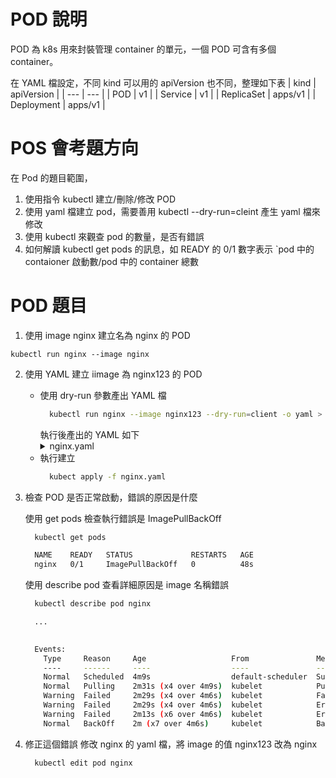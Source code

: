 # POD 說明

POD 為 k8s 用來封裝管理 container 的單元，一個 POD 可含有多個 container。 

在 YAML 檔設定，不同 kind 可以用的 apiVersion 也不同，整理如下表
| kind | apiVersion |
| --- | --- |
| POD | v1 |
| Service | v1 |
| ReplicaSet | apps/v1 |
| Deployment | apps/v1 |

# POS 會考題方向 

在 Pod 的題目範圍，
1. 使用指令 kubectl 建立/刪除/修改 POD
2. 使用 yaml 檔建立 pod，需要善用 kubectl --dry-run=cleint 產生 yaml 檔來修改
3. 使用 kubectl 來觀查 pod 的數量，是否有錯誤
4. 如何解讀 kubectl get pods 的訊息，如 READY 的 0/1 數字表示 `pod 中的 contaioner 啟動數/pod 中的 container 總數 

# POD 題目

1. 使用 image nginx 建立名為 nginx 的 POD
```shell
kubectl run nginx --image nginx
```

2. 使用 YAML 建立 iimage 為 nginx123 的 POD
    * 使用 dry-run 參數產出 YAML 檔
      ```bash
        kubectl run nginx --image nginx123 --dry-run=client -o yaml > nginx.yaml
      ```
      執行後產出的 YAML 如下
      <details>
          <summary>nginx.yaml</summary>
          apiVersion: v1
          kind: Pod
          metadata:
            creationTimestamp: null
            labels:
              run: nginx
            name: nginx
          spec:
            containers:
            - image: nginx123
              name: nginx
              resources: {}
            dnsPolicy: ClusterFirst
            restartPolicy: Always
          status: {}
      </details>
    * 執行建立
      ```bash
        kubect apply -f nginx.yaml
      ```

3. 檢查 POD 是否正常啟動，錯誤的原因是什麼

    使用 get pods 檢查執行錯誤是 ImagePullBackOff
    ```bash
      kubectl get pods

      NAME    READY   STATUS             RESTARTS   AGE
      nginx   0/1     ImagePullBackOff   0          48s

    ```

    使用 describe pod 查看詳細原因是 image 名稱錯誤
    ```bash
      kubectl describe pod nginx

      ...

      
      Events:
        Type     Reason     Age                   From               Message
        ----     ------     ----                  ----               -------
        Normal   Scheduled  4m9s                  default-scheduler  Successfully assigned default/nginx to node01
        Normal   Pulling    2m31s (x4 over 4m9s)  kubelet            Pulling image "nginx123"
        Warning  Failed     2m29s (x4 over 4m6s)  kubelet            Failed to pull image "nginx123": rpc error: code = Unknown ...
        Warning  Failed     2m29s (x4 over 4m6s)  kubelet            Error: ErrImagePull
        Warning  Failed     2m13s (x6 over 4m6s)  kubelet            Error: ImagePullBackOff
        Normal   BackOff    2m (x7 over 4m6s)     kubelet            Back-off pulling image "nginx123"

    ```

4. 修正這個錯誤
    修改 nginx 的 yaml 檔，將 image 的值 nginx123 改為 nginx 
    ```bash
      kubectl edit pod nginx
    ```

